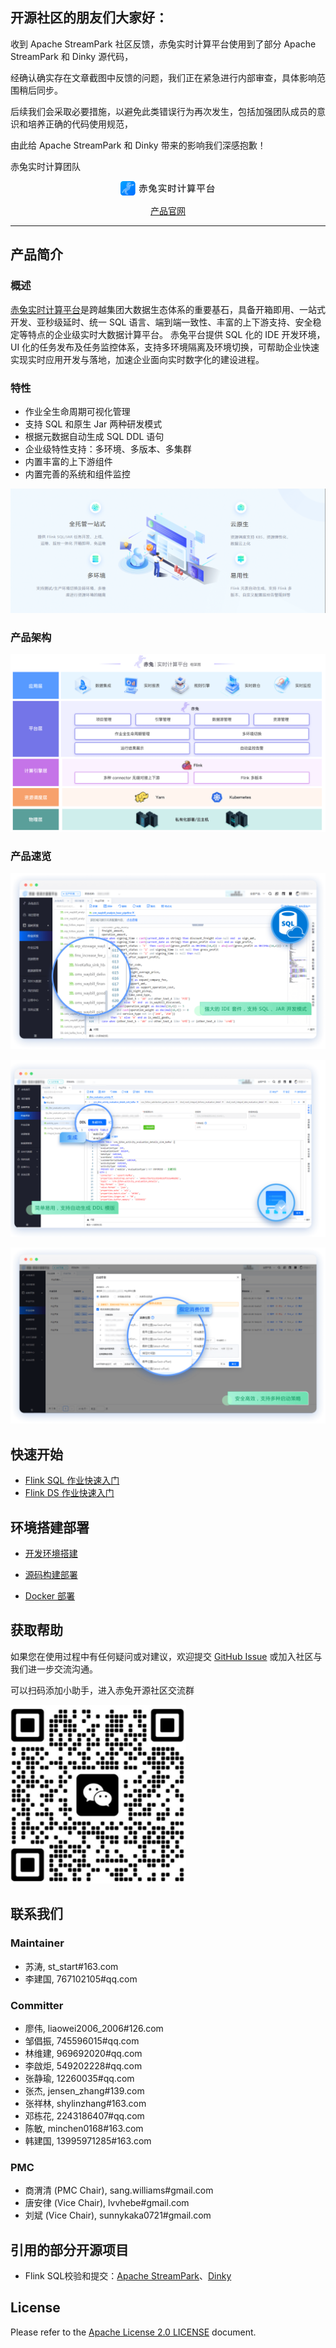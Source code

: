 ## 开源社区的朋友们大家好：

收到 Apache StreamPark 社区反馈，赤兔实时计算平台使用到了部分 Apache StreamPark 和 Dinky 源代码，

经确认确实存在文章截图中反馈的问题，我们正在紧急进行内部审查，具体影响范围稍后同步。

后续我们会采取必要措施，以避免此类错误行为再次发生，包括加强团队成员的意识和培养正确的代码使用规范，

由此给 Apache StreamPark 和 Dinky 带来的影响我们深感抱歉！

赤兔实时计算团队

<p align="center">
<img src="docs/md/image/项目名logo.png"  width="30%" syt height="30%"  div align=center />
</p>
<p align="center">
    <a href="https://galaxy-data-cn.github.io/chitu-sdp-website/">产品官网</a>
</p>


---

## 产品简介
### 概述
[赤兔实时计算平台](http://chitu.galaxy-data.cn/)是跨越集团大数据生态体系的重要基石，具备开箱即用、一站式开发、亚秒级延时、统一 SQL 语言、端到端一致性、丰富的上下游支持、安全稳定等特点的企业级实时大数据计算平台。 赤兔平台提供 SQL 化的 IDE 开发环境，UI 化的任务发布及任务监控体系，支持多环境隔离及环境切换，可帮助企业快速实现实时应用开发与落地，加速企业面向实时数字化的建设进程。

### 特性
- 作业全生命周期可视化管理
- 支持 SQL 和原生 Jar 两种研发模式
- 根据元数据自动生成 SQL DDL 语句
- 企业级特性支持：多环境、多版本、多集群
- 内置丰富的上下游组件
- 内置完善的系统和组件监控

![输入图片说明](docs/md/image/功能特性.png)

### 产品架构
![输入图片说明](docs/md/image/产品架构图.png)

### 产品速览

![输入图片说明](docs/md/image/产品图作业开发.png)

![输入图片说明](docs/md/image/产品图生成元表.png)

![输入图片说明](docs/md/image/产品图指定消费位置.png)

## 快速开始

* [Flink SQL 作业快速入门](http://chitu.galaxy-data.cn/pages/58ae2f/)
* [Flink DS 作业快速入门](http://chitu.galaxy-data.cn/pages/317f67/)

## 环境搭建部署

* [开发环境搭建](http://chitu.galaxy-data.cn/pages/e5dc37/)

* [源码构建部署](http://chitu.galaxy-data.cn/pages/f70b05/)

* [Docker 部署](http://chitu.galaxy-data.cn/pages/3afb01/)

## 获取帮助
如果您在使用过程中有任何疑问或对建议，欢迎提交 [GitHub Issue](https://github.com/galaxy-data-cn/chitu-sdp/issues/new) 或加入社区与我们进一步交流沟通。

可以扫码添加小助手，进入赤兔开源社区交流群

  <img src="docs/md/image/客服二维码.png"/>

  

## 联系我们

### Maintainer
- 苏涛, st_start#163.com
- 李建国, 767102105#qq.com

### Committer
- 廖伟, liaowei2006_2006#126.com 
- 邹倡振, 745596015#qq.com
- 林维建, 969692020#qq.com 
- 李啟炬, 549202228#qq.com 
- 张静瑜, 12260035#qq.com 
- 张杰, jensen_zhang#139.com
- 张祥林, shylinzhang#163.com 
- 邓栋花, 2243186407#qq.com
- 陈敏, minchen0168#163.com
- 韩建国, 13995971285#163.com

### PMC
- 商渭清 (PMC Chair), sang.williams#gmail.com
- 唐安律 (Vice Chair), lvvhebe#gmail.com  
- 刘斌 (Vice Chair), sunnykaka0721#gmail.com

## 引用的部分开源项目

-   Flink SQL校验和提交：[Apache StreamPark](https://github.com/apache/incubator-streampark)、[Dinky](https://github.com/DataLinkDC/dinky)


## License

Please refer to the [Apache License 2.0 LICENSE](https://github.com/galaxy-data-cn/chitu-sdp/blob/master/LICENSE) document.
